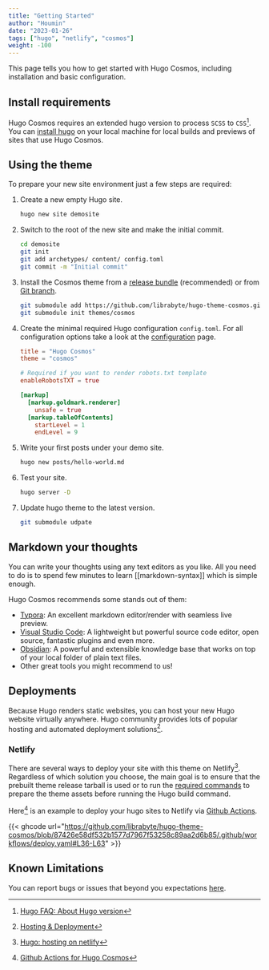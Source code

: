 ```yaml
---
title: "Getting Started"
author: "Houmin"
date: "2023-01-26"
tags: ["hugo", "netlify", "cosmos"]
weight: -100
---
```


This page tells you how to get started with Hugo Cosmos, including installation and basic configuration.

<!--more-->

## Install requirements

Hugo Cosmos requires an extended hugo version to process `SCSS` to `CSS`[^1]. You can [install hugo](https://gohugo.io/installation) on your local machine for local builds and previews of sites that use Hugo Cosmos.

## Using the theme

To prepare your new site environment just a few steps are required:

1. Create a new empty Hugo site.

   ```bash
   hugo new site demosite
   ```

2. Switch to the root of the new site and make the initial commit.

   ```bash
   cd demosite
   git init
   git add archetypes/ content/ config.toml
   git commit -m "Initial commit"
   ```

3. Install the Cosmos theme from a [release bundle](#option-1-download-pre-build-release-bundle) (recommended) or from [Git branch](#option-2-clone-the-github-repository).

   ```bash
   git submodule add https://github.com/librabyte/hugo-theme-cosmos.git themes/cosmos
   git submodule init themes/cosmos
   ```
4. Create the minimal required Hugo configuration `config.toml`. For all configuration options take a look at the [configuration](/docs/usage/configuration/) page.

   ```toml
   title = "Hugo Cosmos"
   theme = "cosmos"

   # Required if you want to render robots.txt template
   enableRobotsTXT = true

   [markup]
     [markup.goldmark.renderer]
       unsafe = true
     [markup.tableOfContents]
       startLevel = 1
       endLevel = 9
   ```
   
5. Write your first posts under your demo site.
   ```bash
   hugo new posts/hello-world.md
   ```
6. Test your site.

   ```bash
   hugo server -D
   ```
7. Update hugo theme to the latest version.
   ```bash
   git submodule udpate
   ```

## Markdown your thoughts

You can write your thoughts using any text editors as you like. All you need to do is to spend few minutes to learn [[markdown-syntax]] which is simple enough. 

Hugo Cosmos recommends some stands out of them:
- [Typora](https://typora.io): An excellent markdown editor/render with seamless live preview.
- [Visual Studio Code](https://code.visualstudio.com): A lightweight but powerful source code editor, open source, fantastic plugins and even more.
- [Obsidian](https://obsidian.md/): A powerful and extensible knowledge base that works on top of your local folder of plain text files.
- Other great tools you might recommend to us!

## Deployments

Because Hugo renders static websites, you can host your new Hugo website virtually anywhere. Hugo community provides lots of popular hosting and automated deployment solutions[^3].

### Netlify

There are several ways to deploy your site with this theme on Netlify[^4]. Regardless of which solution you choose, the main goal is to ensure that the prebuilt theme release tarball is used or to run the [required commands](#option-2-clone-the-github-repository) to prepare the theme assets before running the Hugo build command.

Here[^5] is an example to deploy your hugo sites to Netlify via [Github Actions](https://github.com/features/actions).

{{< ghcode url="https://github.com/librabyte/hugo-theme-cosmos/blob/87426e58df532b1577d7967f53258c89aa2d6b85/.github/workflows/deploy.yaml#L36-L63" >}}

## Known Limitations

You can report bugs or issues that beyond you expectations [here](https://github.com/librabyte/hugo-theme-cosmos/issues).

[^1]: [Hugo FAQ: About Hugo version](https://gohugo.io/troubleshooting/faq/#i-get--this-feature-is-not-available-in-your-current-hugo-version)
[^3]: [Hosting & Deployment](https://gohugo.io/hosting-and-deployment)
[^4]: [Hugo: hosting on netlify](https://gohugo.io/hosting-and-deployment/hosting-on-netlify)
[^5]: [Github Actions for Hugo Cosmos](https://github.com/librabyte/hugo-theme-cosmos/blob/master/.github/workflows/deploy.yaml)
